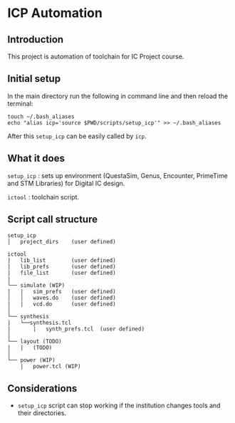 # ICP Automation
## Introduction
This project is automation of toolchain for IC Project course.

## Initial setup
In the main directory run the following in command line and then reload the terminal:
```
touch ~/.bash_aliases
echo "alias icp='source $PWD/scripts/setup_icp'" >> ~/.bash_aliases
```
After this `setup_icp` can be easily called by `icp`.

## What it does
`setup_icp` : sets up environment (QuestaSim, Genus, Encounter, PrimeTime and STM Libraries) for Digital IC design. 

`ictool` : toolchain script.

## Script call structure
```
setup_icp
│   project_dirs    (user defined)

ictool
|   lib_list        (user defined)
|   lib_prefs       (user defined)
|   file_list       (user defined)
|
└── simulate (WIP)
|   |   sim_prefs   (user defined)
│   │   waves.do    (user defined)
|   |   vcd.do      (user defined)
│
└── synthesis
|   └──synthesis.tcl
|       |   synth_prefs.tcl  (user defined) 
│       
└── layout (TODO)
|   |   (TODO)
│    
└── power (WIP)
    |   power.tcl (WIP)
```

## Considerations
* `setup_icp` script can stop working if the institution changes tools and their directories.
